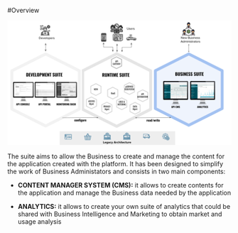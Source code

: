 #Overview

![image alt text](img/business-suite.png)

The suite aims to allow the Business to create and manage the content for the application created with the platform. It has been designed to simplify the work of Business Administators and consists in two main components:

* **CONTENT MANAGER SYSTEM (CMS):** it allows to create contents for the application and manage the Business data needed by the application

* **ANALYTICS:** it allows to create your own suite of analytics that could be shared with Business Intelligence and Marketing to obtain market and usage analysis
